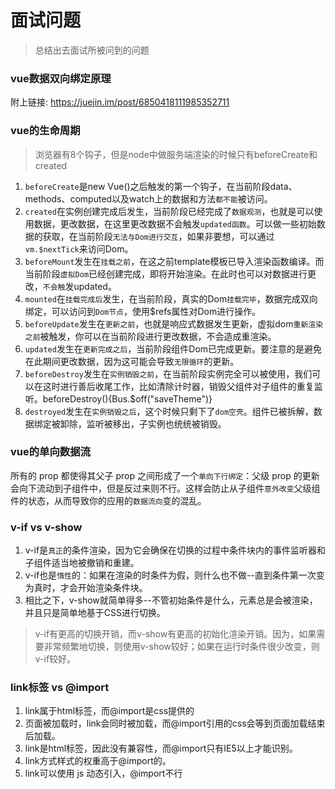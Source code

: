 # 面试问题
> 总结出去面试所被问到的问题


### vue数据双向绑定原理

附上链接: https://juejin.im/post/6850418111985352711

### vue的生命周期
>浏览器有8个钩子，但是node中做服务端渲染的时候只有beforeCreate和created
1. `beforeCreate`是new Vue()之后触发的第一个钩子，在当前阶段data、methods、computed以及watch上的数据和方法`都不能`被访问。
2. `created`在实例创建完成后发生，当前阶段已经完成了`数据观测`，也就是可以使用数据，更改数据，在这里更改数据不会触发`updated函数`。可以做一些初始数据的获取，在当前阶段`无法与Dom进行交互`，如果非要想，可以通过`vm.$nextTick`来访问Dom。
3. `beforeMount`发生在`挂载之前`，在这之前template模板已导入渲染函数编译。而当前阶段`虚拟Dom`已经创建完成，即将开始渲染。在此时也可以对数据进行更改，`不会触`发updated。
4. `mounted`在`挂载完成后`发生，在当前阶段，真实的Dom`挂载完毕`，数据完成双向绑定，可以访问到`Dom节点`，使用$refs属性对Dom进行操作。
5. `beforeUpdate`发生在`更新之前`，也就是响应式数据发生更新，虚拟dom`重新渲染之前`被触发，你可以在当前阶段进行更改数据，不会造成重渲染。
6. `updated`发生在`更新完成之后`，当前阶段组件Dom已完成更新。要注意的是避免在此期间更改数据，因为这可能会导致`无限循环`的更新。
7. `beforeDestroy`发生在`实例销毁之前`，在当前阶段实例完全可以被使用，我们可以在这时进行善后收尾工作，比如清除计时器，销毁父组件对子组件的重复监听。beforeDestroy(){Bus.$off("saveTheme")}
8. `destroyed`发生在`实例销毁之后`，这个时候只剩下了`dom空壳`。组件已被拆解，数据绑定被卸除，监听被移出，子实例也统统被销毁。

### vue的单向数据流
所有的 prop 都使得其父子 prop 之间形成了一个`单向下行绑定`：父级 prop 的更新会向下流动到子组件中，但是反过来则不行。这样会防止从子组件`意外改变`父级组件的状态，从而导致你的应用的`数据流向`变的混乱。

### v-if vs v-show
1. v-if是`真正`的条件渲染，因为它会确保在切换的过程中条件块内的事件监听器和子组件适当地被撤销和重建。
2. v-if也是`惰性`的：如果在渲染的时条件为假，则什么也不做--直到条件第一次变为真时，才会开始渲染条件块。
3. 相比之下，v-show就简单得多--不管初始条件是什么，元素总是会被渲染，并且只是简单地基于CSS进行切换。
> v-if有更高的切换开销，而v-show有更高的初始化渲染开销。因为，如果需要非常频繁地切换，则使用v-show较好；如果在运行时条件很少改变，则v-if较好。


### link标签 vs @import
1. link属于html标签，而@import是css提供的 
2. 页面被加载时，link会同时被加载，而@import引用的css会等到页面加载结束后加载。 
3. link是html标签，因此没有兼容性，而@import只有IE5以上才能识别。 
4. link方式样式的权重高于@import的。
5. link可以使用 js 动态引入，@import不行


